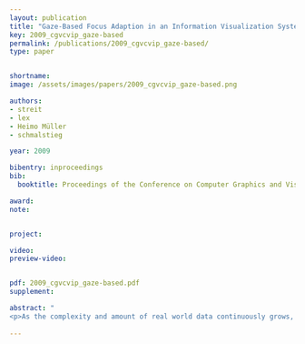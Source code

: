 ```yaml
---
layout: publication
title: "Gaze-Based Focus Adaption in an Information Visualization System"
key: 2009_cgvcvip_gaze-based
permalink: /publications/2009_cgvcvip_gaze-based/
type: paper


shortname:
image: /assets/images/papers/2009_cgvcvip_gaze-based.png

authors:
- streit
- lex
- Heimo Müller
- schmalstieg

year: 2009

bibentry: inproceedings
bib:
  booktitle: Proceedings of the Conference on Computer Graphics and Visualization and Image Processing (CGVCVIP '09)

award: 
note: 


project:

video:
preview-video:


pdf: 2009_cgvcvip_gaze-based.pdf
supplement:

abstract: "
<p>As the complexity and amount of real world data continuously grows, modern visualization systems are changing. Traditional information visualization techniques are often not sufficient to allow an in-depth visual data exploration process. Multiple view systems combined with linking & brushing are only one building block of a successful InfoVis system. In this paper we propose the incorporation of cheap and simple gaze-based interaction. We employ the tracking information not for selecting data (i.e. mouse interaction) but for an intelligent adaption of 2D and 3D visualizations. Derived from the focus+context paradigm, we call this gaze-focus. The proposed methods are demonstrated by means of three different visualizations.</p>"
   
---
```


